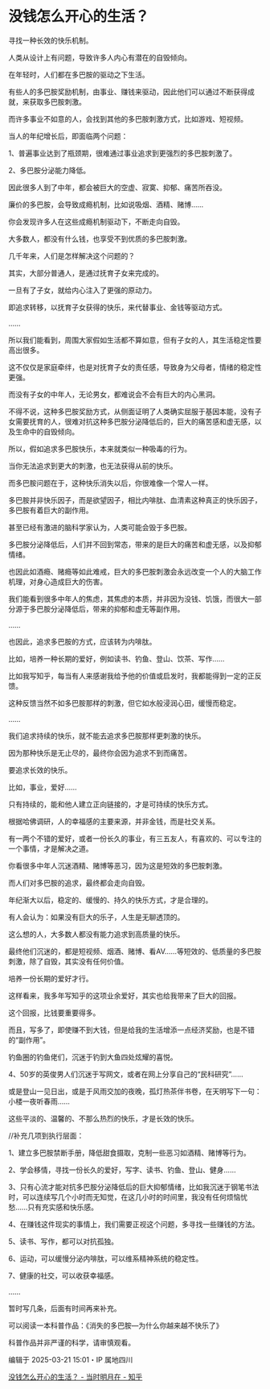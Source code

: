# 没钱怎么开心的生活？

寻找一种长效的快乐机制。

人类从设计上有问题，导致许多人内心有潜在的自毁倾向。

在年轻时，人们都在多巴胺的驱动之下生活。

有些人的多巴胺奖励机制，由事业、赚钱来驱动，因此他们可以通过不断获得成就，来获取多巴胺刺激。

而许多事业不如意的人，会找到其他的多巴胺刺激方式，比如游戏、短视频。

当人的年纪增长后，即面临两个问题：

1、普遍事业达到了瓶颈期，很难通过事业追求到更强烈的多巴胺刺激了。

2、多巴胺分泌能力降低。

因此很多人到了中年，都会被巨大的空虚、寂寞、抑郁、痛苦所吞没。

廉价的多巴胺，会导致成瘾机制，比如说吸烟、酒精、赌博……

你会发现许多人在这些成瘾机制驱动下，不断走向自毁。

大多数人，都没有什么钱，也享受不到优质的多巴胺刺激。

几千年来，人们是怎样解决这个问题的？

其实，大部分普通人，是通过抚育子女来完成的。

一旦有了子女，就给内心注入了更强的原动力。

即追求转移，以抚育子女获得的快乐，来代替事业、金钱等驱动方式。

……

所以我们能看到，周围大家假如生活都不算如意，但有子女的人，其生活稳定性要高出很多。

这不仅仅是家庭牵绊，也是对抚育子女的责任感，导致身为父母者，情绪的稳定性更强。

而没有子女的中年人，无论男女，都难说会不会有巨大的内心黑洞。

不得不说，这种多巴胺奖励方式，从侧面证明了人类确实屈服于基因本能，没有子女需要抚育的人，很难对抗这种多巴胺分泌降低后的，巨大的痛苦感和虚无感，以及生命中的自毁倾向。

所以，假如追求多巴胺快乐，本来就类似一种吸毒的行为。

当你无法追求到更大的刺激，也无法获得从前的快乐。

而多巴胺问题在于，这种快乐消失以后，你很难像一个常人一样。

多巴胺并非快乐因子，而是欲望因子，相比内啡肽、血清素这种真正的快乐因子，多巴胺有着巨大的副作用。

甚至已经有激进的脑科学家认为，人类可能会毁于多巴胺。

多巴胺分泌降低后，人们并不回到常态，带来的是巨大的痛苦和虚无感，以及抑郁情绪。

也因此如酒瘾、赌瘾等如此难戒，巨大的多巴胺刺激会永远改变一个人的大脑工作机理，对身心造成巨大的伤害。

我们能看到很多中年人的焦虑，其焦虑的本质，并非因为没钱、饥饿，而很大一部分源于多巴胺分泌降低后，带来的抑郁和虚无等副作用。

……

也因此，追求多巴胺的方式，应该转为内啡肽。

比如，培养一种长期的爱好，例如读书、钓鱼、登山、饮茶、写作……

比如我写知乎，每当有人来感谢我给予他的价值或启发时，我都能得到一定的正反馈。

这种反馈当然不如多巴胺那样的刺激，但它如水般浸润心田，缓慢而稳定。

……

我们追求持续的快乐，就不能去追求多巴胺那样更刺激的快乐。

因为那种快乐是无止尽的，最终你会因为追求不到而痛苦。

要追求长效的快乐。

比如，事业，爱好……

只有持续的，能和他人建立正向链接的，才是可持续的快乐方式。

根据哈佛调研，人的幸福感的主要来源，并非金钱，而是社交关系。

有一两个不错的爱好，或者一份长久的事业，有三五友人，有喜欢的、可以专注的一个事情，才是解决之道。

你看很多中年人沉迷酒精、赌博等恶习，因为这是短效的多巴胺刺激。

而人们对多巴胺的追求，最终都会走向自毁。

年纪渐大以后，稳定的、缓慢的、持久的快乐方式，才是合理的。

有人会认为：如果没有巨大的乐子，人生是无聊透顶的。

这么想的人，大多数人都没有能力追求到高质量的快乐。

最终他们沉迷的，都是短视频、烟酒、赌博、看AV……等短效的、低质量的多巴胺刺激，除了自毁，其实没有任何价值。

培养一份长期的爱好才行。

这样看来，我多年写知乎的这项业余爱好，其实也给我带来了巨大的回报。

这个回报，比钱要重要得多。

而且，写多了，即使赚不到大钱，但是给我的生活增添一点经济奖励，也是不错的“副作用”。

钓鱼圈的钓鱼佬们，沉迷于钓到大鱼四处炫耀的喜悦。

4、50岁的英俊男人们沉迷于写网文，或者在网上分享自己的“民科研究”……

或是登山一见日出，或是于风雨交加的夜晚，孤灯热茶伴书卷，在天明写下一句：小楼一夜听春雨……

这些平淡的、温馨的、不那么热烈的快乐，才是长效的快乐。

//补充几项到执行层面：

1、建立多巴胺禁断手册，降低甜食摄取，克制一些恶习如酒精、赌博等行为。

2、学会移情，寻找一份长久的爱好，写字、读书、钓鱼、登山、健身……

3、只有心流才能对抗多巴胺分泌降低后的巨大抑郁情绪，比如我沉迷于钢笔书法时，可以连续写几个小时而无知觉，在这几小时的时间里，我没有任何烦恼忧愁……只有充实感和快乐感。

4、在赚钱这件现实的事情上，我们需要正视这个问题，多寻找一些赚钱的方法。

5、读书、写作，都可以对抗孤独。

6、运动，可以缓慢分泌内啡肽，可以维系精神系统的稳定性。

7、健康的社交，可以收获幸福感。

……

暂时写几条，后面有时间再来补充。

可以阅读一本科普作品：《消失的多巴胺—为什么你越来越不快乐了》

科普作品并非严谨的科学，请审慎观看。

编辑于 2025-03-21 15:01・IP 属地四川

[没钱怎么开心的生活？ - 当时明月在 - 知乎](https://www.zhihu.com/question/664476994/answer/128983026883)
